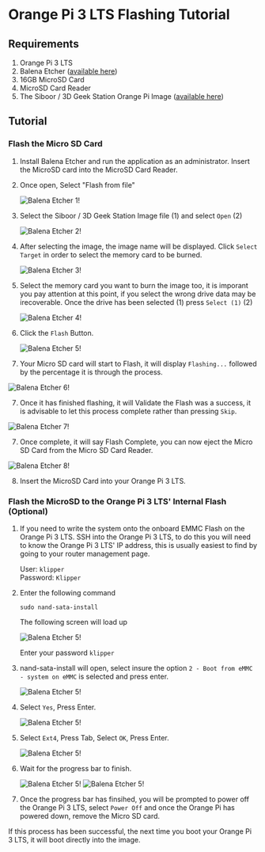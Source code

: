 # Orange Pi 3 LTS Flashing Tutorial

## Requirements
1. Orange Pi 3 LTS
2. Balena Etcher ([available here](https://www.balena.io/etcher#download-etcher))
3. 16GB MicroSD Card
4. MicroSD Card Reader
5. The Siboor / 3D Geek Station Orange Pi Image ([available here](https://drive.google.com/drive/folders/1JxFueRhtbZx-joOI689f__3X_PxoVJvA?usp=sharing))

## Tutorial

### Flash the Micro SD Card

1. Install Balena Etcher and run the application as an administrator. Insert the MicroSD card into the MicroSD Card Reader.

2. Once open, Select "Flash from file"

    ![Balena Etcher 1!](./images/picture1.png "Balena Etcher 1")

3. Select the Siboor / 3D Geek Station Image file (1) and select `Open` (2)

    ![Balena Etcher 2!](./images/picture2.png "Balena Etcher 2")

4. After selecting the image, the image name will be displayed. Click `Select Target` in order to select the memory card to be burned. 

    ![Balena Etcher 3!](./images/picture3.png "Balena Etcher 3")

5. Select the memory card you want to burn the image too, it is imporant you pay attention at this point, if you select the wrong drive data may be irecoverable. Once the drive has been selected (1) press `Select (1)` (2)

    ![Balena Etcher 4!](./images/picture4.png "Balena Etcher 4")

6. Click the `Flash` Button.    
    
    ![Balena Etcher 5!](./images/picture5.png "Balena Etcher 5")

7. Your Micro SD card will start to Flash, it will display `Flashing...` followed by the percentage it is through the process. 

 ![Balena Etcher 6!](./images/picture6.png "Balena Etcher 6")

7. Once it has finished flashing, it will Validate the Flash was a success, it is advisable to let this process complete rather than pressing `Skip`. 

 ![Balena Etcher 7!](./images/picture7.png "Balena Etcher 7")

7. Once complete, it will say Flash Complete, you can now eject the Micro SD Card from the Micro SD Card Reader.  

 ![Balena Etcher 8!](./images/picture8.png "Balena Etcher 8")

8. Insert the MicroSD Card into your Orange Pi 3 LTS.

### Flash the MicroSD to the Orange Pi 3 LTS' Internal Flash (Optional)


1. If you need to write the system onto the onboard EMMC Flash on the Orange Pi 3 LTS. SSH into the Orange Pi 3 LTS, to do this you will need to know the Orange Pi 3 LTS' IP address, this is usually easiest to find by going to your router management page. 

    User: `klipper`  
    Password: `Klipper`

2. Enter the following command
    ```shell
    sudo nand-sata-install
    ```
    The following screen will load up  

    ![Balena Etcher 5!](./images/picture9.png "Balena Etcher 5")

    Enter your password `klipper`

3.  nand-sata-install will open, select insure the option `2 - Boot from eMMC - system on eMMC` is selected and press enter. 

    ![Balena Etcher 5!](./images/picture11.png "Balena Etcher 5")

4.  Select `Yes`, Press Enter. 

    ![Balena Etcher 5!](./images/picture12.png "Balena Etcher 5")

5.  Select `Ext4`, Press Tab, Select `OK`, Press Enter. 

    ![Balena Etcher 5!](./images/picture13.png "Balena Etcher 5")

6.  Wait for the progress bar to finish.  

    ![Balena Etcher 5!](./images/picture14.png "Balena Etcher 5")
    ![Balena Etcher 5!](./images/picture15.png "Balena Etcher 5")

7. Once the progress bar has finsihed, you will be prompted to power off the Orange Pi 3 LTS, select `Power Off` and once the Orange Pi has powered down, remove the Micro SD card. 

If this process has been successful, the next time you boot your Orange Pi 3 LTS, it will boot directly into the image. 